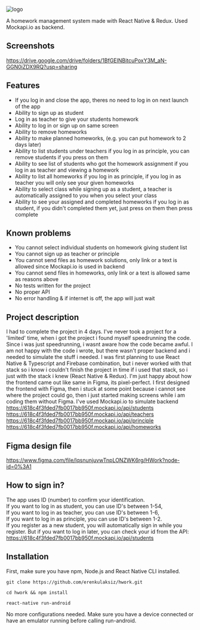 ![logo](https://i.hizliresim.com/47tz4nj.png)

A homework management system made with React Native & Redux. Used Mockapi.io as backend.

## Screenshots

https://drive.google.com/drive/folders/1BfGEINBitcuPoxY3M_aN-GGN0iZDX9RQ?usp=sharing

## Features

- If you log in and close the app, theres no need to log in on next launch of the app
- Ability to sign up as student
- Log in as teacher to give your students homework
- Ability to log in or sign up on same screen
- Ability to remove homeworks
- Ability to make planned homeworks, (e.g. you can put homework to 2 days later)
- Ability to list students under teachers if you log in as principle, you can remove students if you press on them
- Ability to see list of students who got the homework assignment if you log in as teacher and viewing a homework
- Ability to list all homeworks if you log in as principle, if you log in as teacher you will only see your given homeworks
- Ability to select class while signing up as a student, a teacher is automatically assigned to you when you select your class
- Ability to see your assigned and completed homeworks if you log in as student, if you didn't completed them yet, just press on them then press complete

## Known problems

- You cannot select individual students on homework giving student list
- You cannot sign up as teacher or principle
- You cannot send files as homework solutions, only link or a text is allowed since Mockapi.io is used in backend
- You cannot send files in homeworks, only link or a text is allowed same as reasons above
- No tests written for the project
- No proper API
- No error handling & if internet is off, the app will just wait

## Project description

I had to complete the project in 4 days. I've never took a project for a 'limited' time, when i got the project i found myself speedrunning the code. Since i was just speedrunning, i wasnt aware how the code became awful. I am not happy with the code i wrote, but there wasn't proper backend and i needed to simulate the stuff i needed. I was first planning to use React Native & Typescript and Firebase combination, but i never worked with that stack so i know i couldn't finish the project in time if i used that stack, so i just with the stack i knew (React Native & Redux).
I'm just happy about how the frontend came out like same in Figma, its pixel-perfect.
I first designed the frontend with Figma, then i stuck at some point because i cannot see where the project could go, then i just started making screens while i am coding them without Figma.
I've used Mockapi.io to simulate backend \
https://618c4f3fded7fb0017bb950f.mockapi.io/api/students \
https://618c4f3fded7fb0017bb950f.mockapi.io/api/teachers \
https://618c4f3fded7fb0017bb950f.mockapi.io/api/principle \
https://618c4f3fded7fb0017bb950f.mockapi.io/api/homeworks

## Figma design file

https://www.figma.com/file/lqsnunjuvwTnpLONZWK6rg/HWork?node-id=0%3A1

## How to sign in?

The app uses ID (number) to confirm your identification. \
If you want to log in as student, you can use ID's between 1-54, \
If you want to log in as teacher, you can use ID's between 1-6, \
If you want to log in as principle, you can use ID's between 1-2. \
If you register as a new student, you will automatically sign in while you register. But if you want to log in later, you can check your id from the API: https://618c4f3fded7fb0017bb950f.mockapi.io/api/students

## Installation

First, make sure you have npm, Node.js and React Native CLI installed.

`git clone https://github.com/erenkulaksiz/hwork.git`

`cd hwork && npm install`

`react-native run-android`

No more configurations needed.
Make sure you have a device connected or have an emulator running before calling run-android.
